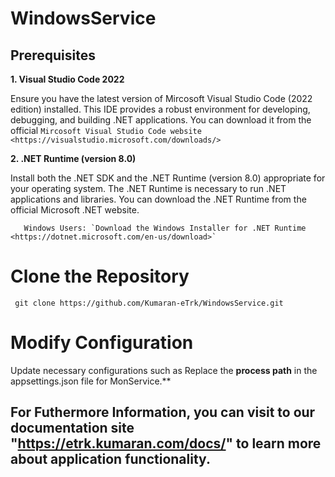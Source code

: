 # WindowsService

## Prerequisites

**1. Visual Studio Code 2022**

Ensure you have the latest version of Mircosoft Visual Studio Code (2022 edition) installed.
This IDE provides a robust environment for developing, debugging, and building .NET applications.
You can download it from the official `Mircosoft Visual Studio Code website <https://visualstudio.microsoft.com/downloads/>`

**2. .NET Runtime (version 8.0)**

Install both the .NET SDK and the .NET Runtime (version 8.0) appropriate for your operating system.
The .NET Runtime is necessary to run .NET applications and libraries.
You can download the .NET Runtime from the official Microsoft .NET website.

       Windows Users: `Download the Windows Installer for .NET Runtime <https://dotnet.microsoft.com/en-us/download>`

# Clone the Repository

` git clone https://github.com/Kumaran-eTrk/WindowsService.git`

# Modify Configuration
   Update necessary configurations such as Replace the **process path** in the appsettings.json file for MonService.**


## For Futhermore Information, you can visit to our documentation site "https://etrk.kumaran.com/docs/" to learn more about application functionality.
